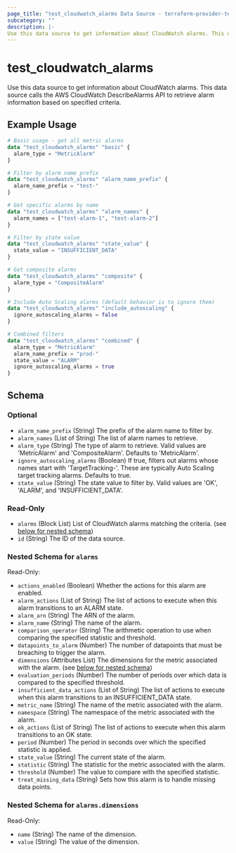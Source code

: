 ```yaml
---
page_title: "test_cloudwatch_alarms Data Source - terraform-provider-test"
subcategory: ""
description: |-
Use this data source to get information about CloudWatch alarms. This data source calls the AWS CloudWatch DescribeAlarms API to retrieve alarm information based on specified criteria.
---
```


# test_cloudwatch_alarms

Use this data source to get information about CloudWatch alarms. This data source calls the AWS CloudWatch DescribeAlarms API to retrieve alarm information based on specified criteria.

## Example Usage

```terraform
# Basic usage - get all metric alarms
data "test_cloudwatch_alarms" "basic" {
  alarm_type = "MetricAlarm"
}

# Filter by alarm name prefix
data "test_cloudwatch_alarms" "alarm_name_prefix" {
  alarm_name_prefix = "test-"
}

# Get specific alarms by name
data "test_cloudwatch_alarms" "alarm_names" {
  alarm_names = ["test-alarm-1", "test-alarm-2"]
}

# Filter by state value
data "test_cloudwatch_alarms" "state_value" {
  state_value = "INSUFFICIENT_DATA"
}

# Get composite alarms
data "test_cloudwatch_alarms" "composite" {
  alarm_type = "CompositeAlarm"
}

# Include Auto Scaling alarms (default behavior is to ignore them)
data "test_cloudwatch_alarms" "include_autoscaling" {
  ignore_autoscaling_alarms = false
}

# Combined filters
data "test_cloudwatch_alarms" "combined" {
  alarm_type = "MetricAlarm"
  alarm_name_prefix = "prod-"
  state_value = "ALARM"
  ignore_autoscaling_alarms = true
}
```

<!-- schema generated by tfplugindocs -->
## Schema

### Optional

- `alarm_name_prefix` (String) The prefix of the alarm name to filter by.
- `alarm_names` (List of String) The list of alarm names to retrieve.
- `alarm_type` (String) The type of alarm to retrieve. Valid values are 'MetricAlarm' and 'CompositeAlarm'. Defaults to 'MetricAlarm'.
- `ignore_autoscaling_alarms` (Boolean) If true, filters out alarms whose names start with 'TargetTracking-'. These are typically Auto Scaling target tracking alarms. Defaults to true.
- `state_value` (String) The state value to filter by. Valid values are 'OK', 'ALARM', and 'INSUFFICIENT_DATA'.

### Read-Only

- `alarms` (Block List) List of CloudWatch alarms matching the criteria. (see [below for nested schema](#nestedblock--alarms))
- `id` (String) The ID of the data source.

<a id="nestedblock--alarms"></a>
### Nested Schema for `alarms`

Read-Only:

- `actions_enabled` (Boolean) Whether the actions for this alarm are enabled.
- `alarm_actions` (List of String) The list of actions to execute when this alarm transitions to an ALARM state.
- `alarm_arn` (String) The ARN of the alarm.
- `alarm_name` (String) The name of the alarm.
- `comparison_operator` (String) The arithmetic operation to use when comparing the specified statistic and threshold.
- `datapoints_to_alarm` (Number) The number of datapoints that must be breaching to trigger the alarm.
- `dimensions` (Attributes List) The dimensions for the metric associated with the alarm. (see [below for nested schema](#nestedatt--alarms--dimensions))
- `evaluation_periods` (Number) The number of periods over which data is compared to the specified threshold.
- `insufficient_data_actions` (List of String) The list of actions to execute when this alarm transitions to an INSUFFICIENT_DATA state.
- `metric_name` (String) The name of the metric associated with the alarm.
- `namespace` (String) The namespace of the metric associated with the alarm.
- `ok_actions` (List of String) The list of actions to execute when this alarm transitions to an OK state.
- `period` (Number) The period in seconds over which the specified statistic is applied.
- `state_value` (String) The current state of the alarm.
- `statistic` (String) The statistic for the metric associated with the alarm.
- `threshold` (Number) The value to compare with the specified statistic.
- `treat_missing_data` (String) Sets how this alarm is to handle missing data points.

<a id="nestedatt--alarms--dimensions"></a>
### Nested Schema for `alarms.dimensions`

Read-Only:

- `name` (String) The name of the dimension.
- `value` (String) The value of the dimension.




